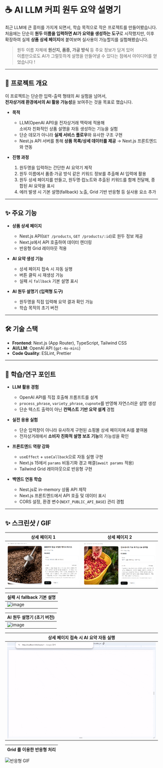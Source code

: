 # ☕ AI LLM 커피 원두 요약 설명기 

최근 LLM에 큰 흥미를 가지게 되면서, 학습 목적으로 작은 프로젝트를 만들어봤습니다.  
처음에는 단순히 **원두 이름을 입력하면 AI가 요약을 생성하는 도구**로 시작했지만,
이후 확장하여 실제 **상품 상세 페이지**에 붙여보며 실사용이 가능할지를 실험해봤습니다.

> 원두 이름 자체에 **원산지, 품종, 가공 방식** 등 주요 정보가 담겨 있어  
> 이름만으로도 AI가 그럴듯하게 설명을 만들어낼 수 있다는 점에서 아이디어를 얻었습니다 !
---

## 📌 프로젝트 개요

이 프로젝트는 단순한 입력-출력 형태의 AI 실험을 넘어서,  
**전자상거래 환경에서의 AI 활용 가능성**을 보여주는 것을 목표로 했습니다.

- **목적**  
  - LLM(OpenAI API)을 전자상거래 맥락에 적용해  
    소비자 친화적인 상품 설명을 자동 생성하는 기능을 실험  
  - 단순 데모가 아니라 **실제 서비스 플로우**와 유사한 구조 구현
  - Nest.js API 서버를 통해 **상품 목록/상세 데이터를 제공** → Next.js 프론트엔드와 연동
 
- **진행 과정**  
  1. 원두명을 입력하는 간단한 AI 요약기 제작  
  2. 원두 이름에서 품종·가공 방식 같은 키워드 정보를 추출해 AI 입력에 활용  
  3. 원두 상세 페이지를 만들고, 원두명·컵노트와 추출된 키워드를 함께 전달해, 종합된 AI 요약을 표시  
  4. 에러 발생 시 기본 설명(fallback) 노출, Grid 기반 반응형 등 실사용 요소 추가  

---

## ✨ 주요 기능

- **상품 상세 페이지**
  - Nest.js API(`GET /products`, `GET /products/:id`)로 원두 정보 제공
  - Next.js에서 API 호출하여 데이터 렌더링
  - 반응형 Grid 레이아웃 적용

- **AI 요약 생성 기능**
  - 상세 페이지 접속 시 자동 실행
  - 버튼 클릭 시 재생성 가능
  - 실패 시 `fallback` 기본 설명 표시
    
- **AI 원두 설명기 (입력형 도구)**
  - 원두명을 직접 입력해 요약 결과 확인 가능
  - 학습 목적의 초기 버전
  
---

## 🛠 기술 스택

- **Frontend**: Next.js (App Router), TypeScript, Tailwind CSS
- **AI/LLM**: OpenAI API (`gpt-4o-mini`)
- **Code Quality**: ESLint, Prettier

---

## 📖 학습/연구 포인트

- **LLM 활용 경험**  
  - OpenAI API를 직접 호출해 프롬프트를 설계  
  - `process_phrase`, `variety_phrase`, `cupnote`를 반영해 자연스러운 설명 생성  
  - 단순 텍스트 출력이 아닌 **컨텍스트 기반 요약 설계** 경험  

- **실전 응용 실험**  
  - 단순 입력창이 아니라 유사하게 구현된 쇼핑몰 상세 페이지에 AI를 붙여봄  
  - 전자상거래에서 **소비자 친화적 설명 보조 기능**의 가능성을 확인  

- **프론트엔드 역량 강화**  
  - `useEffect` + `useCallback`으로 자동 실행 구현
  - Next.js 15에서 `params` 비동기화 경고 해결(`await params` 적용)  
  - Tailwind Grid 레이아웃으로 반응형 구현
    
- **백엔드 연동 학습**
  - Nest.js로 in-memory 상품 API 제작
  - Next.js 프론트엔드에서 API 호출 및 데이터 표시
  - CORS 설정, 환경 변수(`NEXT_PUBLIC_API_BASE`) 관리 경험    

---

## ✨ 스크린샷 / GIF

| 상세 페이지 1 | 상세 페이지 2 |
| --- | --- |
| ![상품 상세1](./docs/img2.png) | ![상품 상세2](./docs/img1.png) |

| 실패 시 fallback 기본 설명 |
| --- |
|<img width="1006" height="591" alt="image" src="https://github.com/user-attachments/assets/b98f9036-c27f-47a2-85fa-cb601314dfd9" />|

| AI 원두 설명기 (초기 버전) |
| --- |
|<img width="615" height="397" alt="image" src="https://github.com/user-attachments/assets/2913b2c0-c141-4ec3-b392-2d69f7ec93c9" />|

| 상세 페이지 접속 시 AI 요약 자동 실행 |
| --- |
|![AI 요약 GIF](./docs/bean1.gif)|

| Grid 를 이용한 반응형 처리 |
| --- |
![반응형 GIF](./docs/bean2.gif)
